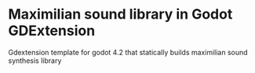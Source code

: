 # Maximilian sound library in Godot GDExtension

Gdextension template for godot 4.2 that statically builds maximilian sound synthesis library 
